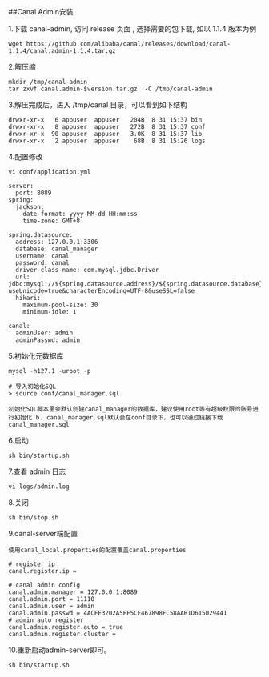 ##Canal Admin安装

1.下载 canal-admin, 访问 release 页面 , 选择需要的包下载, 如以 1.1.4 版本为例

    wget https://github.com/alibaba/canal/releases/download/canal-1.1.4/canal.admin-1.1.4.tar.gz
  
2.解压缩

    mkdir /tmp/canal-admin
    tar zxvf canal.admin-$version.tar.gz  -C /tmp/canal-admin
    
3.解压完成后，进入 /tmp/canal 目录，可以看到如下结构

    drwxr-xr-x   6 appuser  appuser   204B  8 31 15:37 bin
    drwxr-xr-x   8 appuser  appuser   272B  8 31 15:37 conf
    drwxr-xr-x  90 appuser  appuser   3.0K  8 31 15:37 lib
    drwxr-xr-x   2 appuser  appuser    68B  8 31 15:26 logs
   
4.配置修改

    vi conf/application.yml
    
    server:
      port: 8089
    spring:
      jackson:
        date-format: yyyy-MM-dd HH:mm:ss
        time-zone: GMT+8
    
    spring.datasource:
      address: 127.0.0.1:3306
      database: canal_manager
      username: canal
      password: canal
      driver-class-name: com.mysql.jdbc.Driver
      url: jdbc:mysql://${spring.datasource.address}/${spring.datasource.database}?useUnicode=true&characterEncoding=UTF-8&useSSL=false
      hikari:
        maximum-pool-size: 30
        minimum-idle: 1
    
    canal:
      adminUser: admin
      adminPasswd: admin

5.初始化元数据库

    mysql -h127.1 -uroot -p
    
    # 导入初始化SQL
    > source conf/canal_manager.sql
    
    初始化SQL脚本里会默认创建canal_manager的数据库，建议使用root等有超级权限的账号进行初始化 b. canal_manager.sql默认会在conf目录下，也可以通过链接下载 canal_manager.sql
    
6.启动

    sh bin/startup.sh
    
7.查看 admin 日志

    vi logs/admin.log
    
8.关闭

    sh bin/stop.sh
    
9.canal-server端配置

    使用canal_local.properties的配置覆盖canal.properties
    
    # register ip
    canal.register.ip =
    
    # canal admin config
    canal.admin.manager = 127.0.0.1:8089
    canal.admin.port = 11110
    canal.admin.user = admin
    canal.admin.passwd = 4ACFE3202A5FF5CF467898FC58AAB1D615029441
    # admin auto register
    canal.admin.register.auto = true
    canal.admin.register.cluster =
    
10.重新启动admin-server即可。

    sh bin/startup.sh